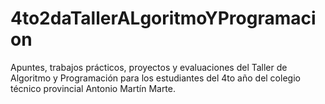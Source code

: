 # 4to2daTallerALgoritmoYProgramacion
Apuntes, trabajos prácticos, proyectos y evaluaciones del Taller de Algoritmo y Programación para los estudiantes del 4to año del colegio técnico provincial Antonio Martín Marte. 

